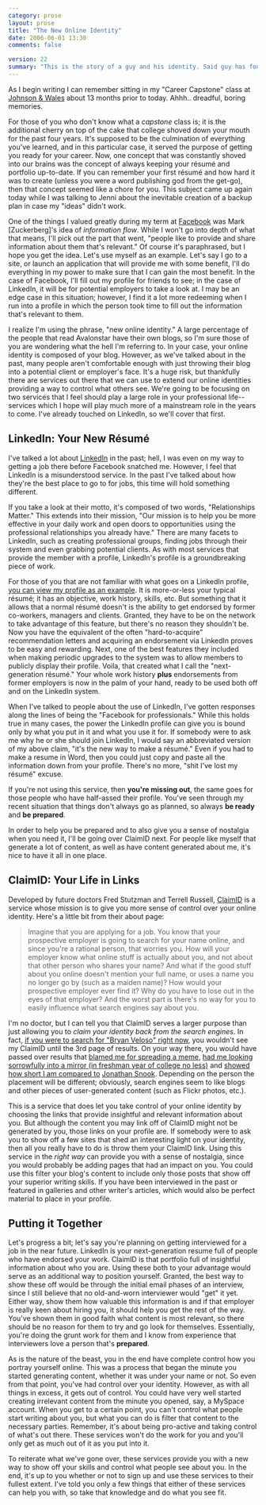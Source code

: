 ```yaml
---
category: prose
layout: prose
title: "The New Online Identity"
date: 2006-06-01 13:30
comments: false

version: 22
summary: "This is the story of a guy and his identity. Said guy has found great value in using LinkedIn and ClaimID to manage his online identity and thus goes over both services in hopes that more people will use them to the same degree."
---
```


As I begin writing I can remember sitting in my "Career Capstone" class at [Johnson & Wales][1] about 13 months prior to today. Ahhh.. dreadful, boring memories.

For those of you who don't know what a _capstone_ class is; it is the additional cherry on top of the cake that college shoved down your mouth for the past four years. It's supposed to be the culmination of everything you've learned, and in this particular case, it served the purpose of getting you ready for your career. Now, one concept that was constantly shoved into our brains was the concept of always keeping your r&#233;sum&#233; and portfolio up-to-date. If you can remember your first r&#233;sum&#233; and how hard it was to create (unless you were a word publishing god from the get-go), then that concept seemed like a chore for you. This subject came up again today while I was talking to Jenni about the inevitable creation of a backup plan in case my "ideas" didn't work.

<dialog>
<dt>Jenni</dt>
<dd>I thought you'd be updating your r&#233;sum&#233;.</dd>
<dt>Bryan</dt>
<dd>But I have my LinkedIn profile, everything is already there.</dd>
</dialog>

One of the things I valued greatly during my term at [Facebook][2] was Mark [Zuckerberg]'s idea of _information flow_. While I won't go into depth of what that means, I'll pick out the part that went, "people like to provide and share information about them that's relevant." Of course it's paraphrased, but I hope you get the idea. Let's use myself as an example. Let's say I go to a site, or launch an application that will provide me with some benefit, I'll do everything in my power to make sure that I can gain the most benefit. In the case of Facebook, I'll fill out my profile for friends to see; in the case of LinkedIn, it will be for potential employers to take a look at. I may be an edge case in this situation; however, I find it a lot more redeeming when I run into a profile in which the person took time to fill out the information that's relevant to them.

I realize I'm using the phrase, "new online identity." A large percentage of the people that read Avalonstar have their own blogs, so I'm sure those of you are wondering what the hell I'm referring to. In your case, your online identity is composed of your blog. However, as we've talked about in the past, many people aren't comfortable enough with just throwing their blog into a potential client or employer's face. It's a huge risk, but thankfully there are services out there that we can use to extend our online identities providing a way to control what others see. We're going to be focusing on two services that I feel should play a large role in your professional life--services which I hope will play much more of a mainstream role in the years to come. I've already touched on LinkedIn, so we'll cover that first.

## LinkedIn: Your New R&#233;sum&#233;

I've talked a lot about [LinkedIn][2] in the past; hell, I was even on my way to getting a job there before Facebook snatched me. However, I feel that LinkedIn is a misunderstood service. In the past I've talked about how they're the best place to go to for jobs, this time will hold something different.

If you take a look at their motto, it's composed of two words, "Relationships Matter." This extends into their mission, "Our mission is to help you be more effective in your daily work and open doors to opportunities using the professional relationships you already have." There are many facets to LinkedIn, such as creating professional groups, finding jobs through their system and even grabbing potential clients. As with most services that provide the member with a profile, LinkedIn's profile is a groundbreaking piece of work.

For those of you that are not familiar with what goes on a LinkedIn profile, [you can view my profile as an example][3]. It is more-or-less your typical r&#233;sum&#233;; it has an objective, work history, skills, etc. But something that it allows that a normal r&#233;sum&#233; doesn't is the ability to get endorsed by former co-workers, managers and clients. Granted, they have to be on the network to take advantage of this feature, but there's no reason they shouldn't be. Now you have the equivalent of the often "hard-to-acquire" recommendation letters and acquiring an endorsement via LinkedIn proves to be easy and rewarding. Next, one of the best features they included when making periodic upgrades to the system was to allow members to publicly display their profile. Voila, that created what I call the "next-generation r&#233;sum&#233;." Your whole work history **plus** endorsements from former employers is now in the palm of your hand, ready to be used both off and on the LinkedIn system.

When I've talked to people about the use of LinkedIn, I've gotten responses along the lines of being the "Facebook for professionals." While this holds true in many cases, the power the LinkedIn profile can give you is bound only by what you put in it and what you use it for. If somebody were to ask me why he or she should join LinkedIn, I would say an abbreviated version of my above claim, "it's the new way to make a r&#233;sum&#233;." Even if you had to make a resume in Word, then you could just copy and paste all the information down from your profile. There's no more, "shit I've lost my r&#233;sum&#233;" excuse.

If you're not using this service, then **you're missing out**, the same goes for those people who have half-assed their profile. You've seen through my recent situation that things don't always go as planned, so always **be ready** and **be prepared**.

In order to help you be prepared and to also give you a sense of nostalgia when you need it, I'll be going over ClaimID next. For people like myself that generate a lot of content, as well as have content generated about me, it's nice to have it all in one place.

## ClaimID: Your Life in Links

Developed by future doctors Fred Stutzman and Terrell Russell, [ClaimID][4] is a service whose mission is to give you more sense of control over your online identity. Here's a little bit from their about page:

> Imagine that you are applying for a job. You know that your prospective employer is going to search for your name online, and since you're a rational person, that worries you. How will your employer know what online stuff is actually about you, and not about that other person who shares your name? And what if the good stuff about you online doesn't mention your full name, or uses a name you no longer go by (such as a maiden name)? How would your prospective employer ever find it? Why do you have to lose out in the eyes of that employer? And the worst part is there's no way for you to easily influence what search engines say about you.

I'm no doctor, but I can tell you that ClaimID serves a larger purpose than just allowing you to _claim your identity back from the search engines_. In fact, [if you were to search for "Bryan Veloso" right now][5], you wouldn't see my ClaimID until the 3rd page of results. On your way there, you would have passed over results that [blamed me for spreading a meme][6], [had me looking sorrowfully into a mirror (in freshman year of college no less)][7] and [showed how short I am compared to][8] [Jonathan Snook][9]. Depending on the person the placement will be different; obviously, search engines seem to like blogs and other pieces of user-generated content (such as Flickr photos, etc.).

This is a service that does let you take control of your online identity by choosing the links that provide insightful and relevant information about you. But although the content you may link off of ClaimID might not be generated by you, those links on your profile are. If somebody were to ask you to show off a few sites that shed an interesting light on your identity, then all you really have to do is throw them your ClaimID link. Using this service in the _right way_ can provide you with a sense of nostalgia, since you would probably be adding pages that had an impact on you. You could use this filter your blog's content to include only those posts that show off your superior writing skills. If you have been interviewed in the past or featured in galleries and other writer's articles, which would also be perfect material to place in your profile.

## Putting it Together

Let's progress a bit; let's say you're planning on getting interviewed for a job in the near future. LinkedIn is your next-generation resume full of people who have endorsed your work. ClaimID is that portfolio full of insightful information about who you are. Using these both to your advantage would serve as an additional way to position yourself. Granted, the best way to show these off would be through the initial email phases of an interview, since I still believe that no old-and-worn interviewer would "get" it yet. Either way, show them how valuable this information is and if that employer is really keen about hiring you, it should help you get the rest of the way. You've shown them in good faith what content is most relevant, so there should be no reason for them to try and go look for themselves. Essentially, you're doing the grunt work for them and I know from experience that interviewers love a person that's **prepared**.

As is the nature of the beast, you in the end have complete control how you portray yourself online. This was a process that began the minute you started generating content, whether it was under your name or not. So even from that point, you've had control over your identity. However, as with all things in excess, it gets out of control. You could have very well started creating irrelevant content from the minute you opened, say, a MySpace account. When you get to a certain point, you can't control what people start writing about you, but what you can do is filter that content to the necessary parties. Remember, it's about being pro-active and taking control of what's out there. These services won't do the work for you and you'll only get as much out of it as you put into it.

To reiterate what we've gone over, these services provide you with a new way to show off your skills and control what people see about you. In the end, it's up to you whether or not to sign up and use these services to their fullest extent. I've told you only a few things that either of these services can help you with, so take that knowledge and do what you see fit.

[1]: http://jwu.edu/
[2]: http://linkedin.com/
[3]: http://www.linkedin.com/in/bryanveloso/
[4]: http://claimid.com/
[5]: http://www.google.com/search?q=Bryan+Veloso
[6]: http://warpspire.com/journal/personal/blame-bryan-veloso/
[7]: http://www.mirrorproject.com/galleries/archive/?id=11044&galleryid=161
[8]: http://www2.jeffcroft.com/photos/111217329/
[9]: http://snook.ca/jonathan/
